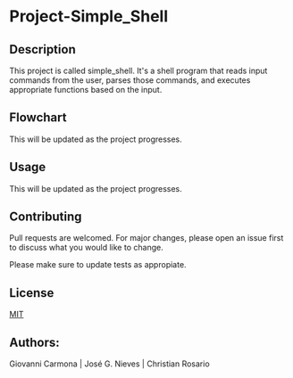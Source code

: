 # Project-Simple_Shell

## Description

This project is called simple_shell. It's a shell program that reads input commands from the user, parses those commands, and executes appropriate functions based on the input.

## Flowchart

This will be updated as the project progresses.

## Usage

This will be updated as the project progresses.

## Contributing

Pull requests are welcomed. For major changes, please open an issue first to discuss what you would like to change.

Please make sure to update tests as appropiate. 

## License

[MIT](https://choosealicense.com/licenses/mit/)

## Authors:

Giovanni Carmona | 
José G. Nieves | 
Christian Rosario
